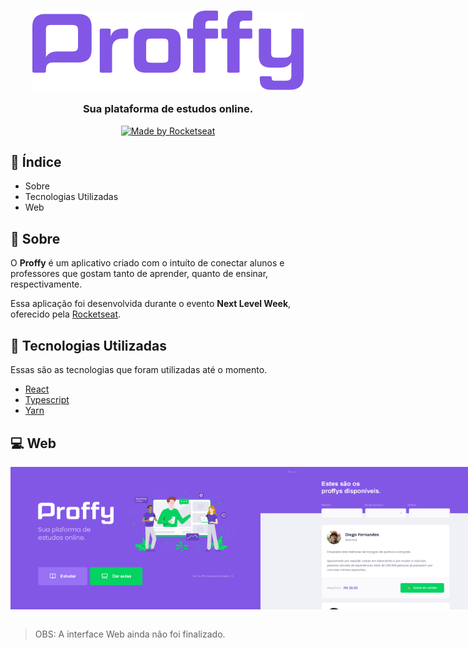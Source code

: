 <h3 align="center">
  <img src="./.github/logo.png" alt="Proffy">

  Sua plataforma de estudos online.
</h3>

<p align="center">
  <a href="https://rocketseat.com.br">
    <img alt="Made by Rocketseat" src="https://img.shields.io/badge/made%20by-Rocketseat-7519C1">
  </a>
</p>

## :pushpin: Índice

- Sobre
- Tecnologias Utilizadas
- Web

## :bookmark: Sobre

O **Proffy** é um aplicativo criado com o intuíto de conectar alunos e professores que gostam tanto de aprender, quanto de ensinar, respectivamente.

Essa aplicação foi desenvolvida durante o evento **Next Level Week**, oferecido pela [Rocketseat](https://www.rocketseat.com.br).

## :rocket: Tecnologias Utilizadas

Essas são as tecnologias que foram utilizadas até o momento.

- [React](https://reactjs.org/)
- [Typescript](https://www.typescriptlang.org/)
- [Yarn](https://classic.yarnpkg.com/)

## :computer: Web

<div width="" style="display: flex; align-items: 'center'; justify-content: space-evenly">
  <img src="./.github/web-landing.png" width="400px">
  <img src="./.github/web-list.png"  width="400px">
</div>

<br/>

> OBS: A interface Web ainda não foi finalizado.